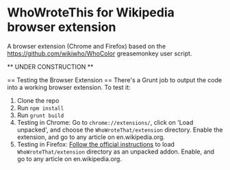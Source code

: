 # WhoWroteThis for Wikipedia browser extension

A browser extension (Chrome and Firefox) based on the https://github.com/wikiwho/WhoColor greasemonkey user script.

** UNDER CONSTRUCTION **

== Testing the Browser Extension ==
There's a Grunt job to output the code into a working browser extension. To test it:

1. Clone the repo
2. Run `npm install`
3. Run `grunt build`
4. Testing in Chrome: Go to `chrome://extensions/`, click on 'Load unpacked', and choose the `WhoWroteThat/extension` directory. Enable the extension, and go to any article on en.wikipedia.org.
5. Testing in Firefox: [Follow the official instructions](https://developer.mozilla.org/en-US/docs/Mozilla/Add-ons/WebExtensions/Temporary_Installation_in_Firefox) to load `WhoWroteThat/extension` directory as an unpacked addon. Enable, and go to any article on en.wikipedia.org.
